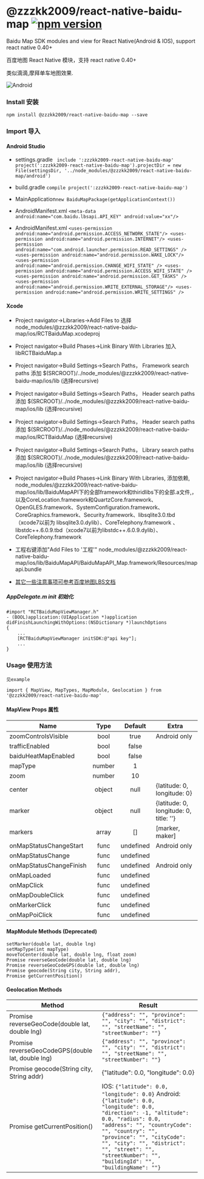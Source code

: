 # @zzzkk2009/react-native-baidu-map [![npm version](https://img.shields.io/npm/v/@zzzkk2009/react-native-baidu-map.svg?style=flat)](https://www.npmjs.com/package/@zzzkk2009/react-native-baidu-map)

Baidu Map SDK modules and view for React Native(Android & IOS), support react native 0.40+

百度地图 React Native 模块，支持 react native 0.40+

类似滴滴,摩拜单车地图效果.

![Android](https://raw.githubusercontent.com/zzzkk2009/react-native-baidu-map/master/images/android.gif)

### Install 安装
    npm install @zzzkk2009/react-native-baidu-map --save
### Import 导入

#### Android Studio
- settings.gradle `
include ':zzzkk2009-react-native-baidu-map'
project(':zzzkk2009-react-native-baidu-map').projectDir = new File(settingsDir, '../node_modules/@zzzkk2009/react-native-baidu-map/android')`

- build.gradle `compile project(':zzzkk2009-react-native-baidu-map')`

- MainApplication`new BaiduMapPackage(getApplicationContext())`
- AndroidManifest.xml `<meta-data
            android:name="com.baidu.lbsapi.API_KEY" android:value="xx"/>`
            
- AndroidManifest.xml `<uses-permission android:name="android.permission.ACCESS_NETWORK_STATE"/>
                       <uses-permission android:name="android.permission.INTERNET"/>
                       <uses-permission android:name="com.android.launcher.permission.READ_SETTINGS" />
                       <uses-permission android:name="android.permission.WAKE_LOCK"/>
                       <uses-permission android:name="android.permission.CHANGE_WIFI_STATE" />
                       <uses-permission android:name="android.permission.ACCESS_WIFI_STATE" />
                       <uses-permission android:name="android.permission.GET_TASKS" />
                       <uses-permission android:name="android.permission.WRITE_EXTERNAL_STORAGE"/>
                       <uses-permission android:name="android.permission.WRITE_SETTINGS" />`            

#### Xcode
- Project navigator->Libraries->Add Files to 选择 node_modules/@zzzkk2009/react-native-baidu-map/ios/RCTBaiduMap.xcodeproj
- Project navigator->Build Phases->Link Binary With Libraries 加入 libRCTBaiduMap.a
- Project navigator->Build Settings->Search Paths， Framework search paths 添加 $(SRCROOT)/../node_modules/@zzzkk2009/react-native-baidu-map/ios/lib (选择recursive)
- Project navigator->Build Settings->Search Paths， Header search paths 添加 $(SRCROOT)/../node_modules/@zzzkk2009/react-native-baidu-map/ios/lib (选择recursive)
- Project navigator->Build Settings->Search Paths， Header search paths 添加 $(SRCROOT)/../node_modules/@zzzkk2009/react-native-baidu-map/ios/RCTBaiduMap (选择recursive)
- Project navigator->Build Settings->Search Paths， Library search paths 添加 $(SRCROOT)/../node_modules/@zzzkk2009/react-native-baidu-map/ios/lib (选择recursive)
- Project navigator->Build Phases->Link Binary With Libraries, 添加依赖, node_modules/@zzzkk2009/react-native-baidu-map/ios/lib/BaiduMapAPI下的全部framework和thiridlibs下的全部.a文件,， 以及CoreLocation.framework和QuartzCore.framework、OpenGLES.framework、SystemConfiguration.framework、CoreGraphics.framework、Security.framework、libsqlite3.0.tbd（xcode7以前为 libsqlite3.0.dylib）、CoreTelephony.framework 、libstdc++.6.0.9.tbd（xcode7以前为libstdc++.6.0.9.dylib）、CoreTelephony.framework
- 工程右键添加"Add Files to '工程'" node_modules/@zzzkk2009/react-native-baidu-map/ios/lib/BaiduMapAPI/BaiduMapAPI_Map.framework/Resources/mapapi.bundle

- [其它一些注意事项可参考百度地图LBS文档](http://lbsyun.baidu.com/index.php?title=iossdk/guide/buildproject)

##### AppDelegate.m init 初始化
    #import "RCTBaiduMapViewManager.h"
    - (BOOL)application:(UIApplication *)application didFinishLaunchingWithOptions:(NSDictionary *)launchOptions
    {
        ...
        [RCTBaiduMapViewManager initSDK:@"api key"];
        ...
    }
  
### Usage 使用方法
    见example
    
    import { MapView, MapTypes, MapModule, Geolocation } from '@zzzkk2009/react-native-baidu-map'

#### MapView Props 属性
| Name                    | Type  | Default  | Extra 
| ----------------------- |:-----:| :-------:| -------
| zoomControlsVisible     | bool  | true     | Android only
| trafficEnabled          | bool  | false    |
| baiduHeatMapEnabled     | bool  | false    |
| mapType                 | number| 1        |
| zoom                    | number| 10       |
| center                  | object| null     | {latitude: 0, longitude: 0}
| marker                  | object| null     | {latitude: 0, longitude: 0, title: ''}
| markers                 | array | []       | [marker, maker]
| onMapStatusChangeStart  | func  | undefined| Android only
| onMapStatusChange       | func  | undefined|
| onMapStatusChangeFinish | func  | undefined| Android only
| onMapLoaded             | func  | undefined|
| onMapClick              | func  | undefined|
| onMapDoubleClick        | func  | undefined|
| onMarkerClick           | func  | undefined|
| onMapPoiClick           | func  | undefined|

#### MapModule Methods (Deprecated)
    setMarker(double lat, double lng)
    setMapType(int mapType)
    moveToCenter(double lat, double lng, float zoom)
    Promise reverseGeoCode(double lat, double lng)
    Promise reverseGeoCodeGPS(double lat, double lng)
    Promise geocode(String city, String addr),
    Promise getCurrentPosition()
      
#### Geolocation Methods

| Method                    | Result 
| ------------------------- | -------
| Promise reverseGeoCode(double lat, double lng) | `{"address": "", "province": "", "city": "", "district": "", "streetName": "", "streetNumber": ""}`
| Promise reverseGeoCodeGPS(double lat, double lng) |  `{"address": "", "province": "", "city": "", "district": "", "streetName": "", "streetNumber": ""}`
| Promise geocode(String city, String addr) | {"latitude": 0.0, "longitude": 0.0}
| Promise getCurrentPosition() | IOS: `{"latitude": 0.0, "longitude": 0.0}` Android: `{"latitude": 0.0, "longitude": 0.0, "direction": -1, "altitude": 0.0, "radius": 0.0, "address": "", "countryCode": "", "country": "", "province": "", "cityCode": "", "city": "", "district": "", "street": "", "streetNumber": "", "buildingId": "", "buildingName": ""}`
